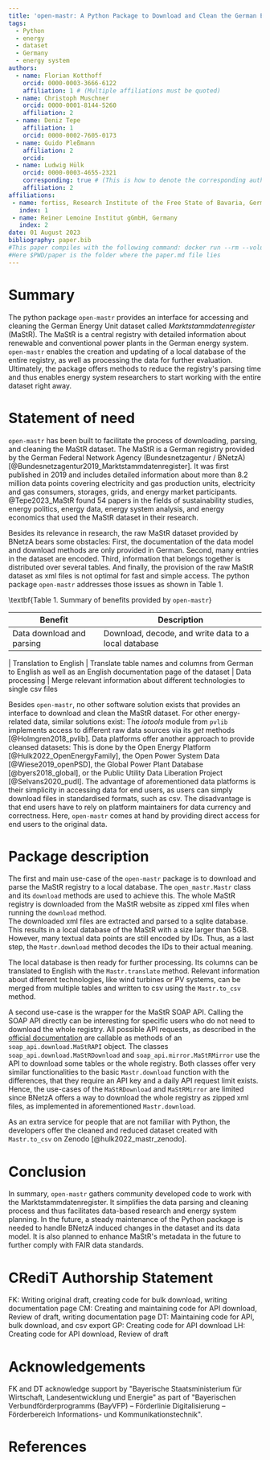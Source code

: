 ```yaml
---
title: 'open-mastr: A Python Package to Download and Clean the German Energy Registry Marktstammdatenregister'
tags:
  - Python
  - energy
  - dataset
  - Germany
  - energy system
authors:
  - name: Florian Kotthoff
    orcid: 0000-0003-3666-6122
    affiliation: 1 # (Multiple affiliations must be quoted)
  - name: Christoph Muschner
    orcid: 0000-0001-8144-5260
    affiliation: 2
  - name: Deniz Tepe
    affiliation: 1
    orcid: 0000-0002-7605-0173
  - name: Guido Pleßmann
    affiliation: 2
    orcid: 
  - name: Ludwig Hülk
    orcid: 0000-0003-4655-2321
    corresponding: true # (This is how to denote the corresponding author)
    affiliation: 2
affiliations:
 - name: fortiss, Research Institute of the Free State of Bavaria, Germany
   index: 1
 - name: Reiner Lemoine Institut gGmbH, Germany
   index: 2
date: 01 August 2023
bibliography: paper.bib
#This paper compiles with the following command: docker run --rm --volume $PWD/paper:/data --user $(id -u):$(id -g) --env JOURNAL=joss openjournals/inara
#Here $PWD/paper is the folder where the paper.md file lies
---
```


# Summary
The python package `open-mastr` provides an interface for accessing and cleaning the German Energy Unit dataset called *Marktstammdatenregister* (MaStR).
The MaStR is a central registry with detailed information about renewable and conventional power plants in the German energy system.
`open-mastr` enables the creation and updating of a local database of the entire registry, as well as processing the data for further evaluation.
Ultimately, the package offers methods to reduce the registry's parsing time and thus enables energy system researchers to start working with the entire dataset right away.

# Statement of need
`open-mastr` has been built to facilitate the process of downloading, parsing, and cleaning the MaStR dataset.
The MaStR is a German registry provided by the German Federal Network Agency (Bundesnetzagentur / BNetzA) [@Bundesnetzagentur2019_Marktstammdatenregister].
It was first published in 2019 and includes detailed information about more than 8.2 million data points covering electricity and gas production units, electricity and gas consumers, storages, grids, and energy market participants.
@Tepe2023_MaStR found 54 papers in the fields of sustainability studies, energy politics, energy data, energy system analysis, and energy economics that used the MaStR dataset in their research.

Besides its relevance in research, the raw MaStR dataset provided by BNetzA bears some obstacles: 
First, the documentation of the data model and download methods are only provided in German. 
Second, many entries in the dataset are encoded.
Third, information that belongs together is distributed over several tables.
And finally, the provision of the raw MaStR dataset as xml files is not optimal for fast and simple access. 
The python package `open-mastr` addresses those issues as shown in Table 1.

\textbf{Table 1. Summary of benefits provided by `open-mastr`}

Benefit | Description 
------- | ------ 
Data download and parsing | Download, decode, and write data to a local database 
 |
Translation to English | Translate table names and columns from German to English as well as an English documentation page of the dataset 
 |
Data processing | Merge relevant information about different technologies to single csv files

Besides `open-mastr`, no other software solution exists that provides an interface to download and clean the MaStR dataset.
For other energy-related data, similar solutions exist: The _iotools_ module from `pvlib` implements access to different raw data sources via its _get_ methods [@Holmgren2018_pvlib]. 
Data platforms offer another approach to provide cleansed datasets: This is done by the Open Energy Platform [@Hulk2022_OpenEnergyFamily], the Open Power System Data [@Wiese2019_openPSD], the Global Power Plant Database [@byers2018_global], or the Public Utility Data Liberation Project [@Selvans2020_pudl].
The advantage of aforementioned data platforms is their simplicity in accessing data for end users, as users can simply download files in standardised formats, such as csv.
The disadvantage is that end users have to rely on platform maintainers for data currency and correctness.
Here, `open-mastr` comes at hand by providing direct access for end users to the original data. 


# Package description
The first and main use-case of the `open-mastr` package is to download and parse the MaStR registry to a local database.
The `open_mastr.Mastr` class and its `download` methods are used to achieve this. 
The whole MaStR registry is downloaded from the MaStR website as zipped xml files when running the `download` method.  
The downloaded xml files are extracted and parsed to a sqlite database.
This results in a local database of the MaStR with a size larger than 5GB. However, many textual data points are still encoded by IDs. 
Thus, as a last step, the `Mastr.download` method decodes the IDs to their actual meaning.

The local database is then ready for further processing.
Its columns can be translated to English with the `Mastr.translate` method.
Relevant information about different technologies, like wind turbines or PV systems, can be merged from multiple tables and written to csv using the `Mastr.to_csv` method.

A second use-case is the wrapper for the MaStR SOAP API. 
Calling the SOAP API directly can be interesting for specific users who do not need to download the whole registry.
All possible API requests, as described in the [official documentation](https://www.marktstammdatenregister.de/MaStRHilfe/subpages/webdienst.html) are callable as methods of an `soap_api.download.MaStRAPI` object.
The classes `soap_api.download.MaStRDownload` and `soap_api.mirror.MaStRMirror` use the API to download some tables or the whole registry. 
Both classes offer very similar functionalities to the basic `Mastr.download` function with the differences, that they require an API key and a daily API request limit exists.
Hence, the use-cases of the `MaStRDownload` and `MaStRMirror` are limited since BNetzA offers a way to download the whole registry as zipped xml files, as implemented in aforementioned `Mastr.download`.

As an extra service for people that are not familiar with Python, the developers offer the cleaned and reduced dataset created with `Mastr.to_csv` on Zenodo [@hulk2022_mastr_zenodo]. 

# Conclusion
In summary, `open-mastr` gathers community developed code to work with the Marktstammdatenregister.
It simplifies the data parsing and cleaning process and thus facilitates data-based research and energy system planning.
In the future, a steady maintenance of the Python package is needed to handle BNetzA induced changes in the dataset and its data model. 
It is also planned to enhance MaStR's metadata in the future to further comply with FAIR data standards. 


# CRediT Authorship Statement
FK: Writing original draft, creating code for bulk download, writing documentation page
CM: Creating and maintaining code for API download, Review of draft, writing documentation page
DT: Maintaining code for API, bulk download, and csv export
GP: Creating code for API download
LH: Creating code for API download, Review of draft

# Acknowledgements
FK and DT acknowledge support by "Bayerische Staatsministerium für Wirtschaft, Landesentwicklung und Energie" as part of "Bayerischen Verbundförderprogramms (BayVFP) – Förderlinie Digitalisierung – Förderbereich Informations- und Kommunikationstechnik".

# References